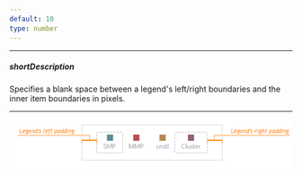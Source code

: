 ```yaml
---
default: 10
type: number
---
```

---
##### shortDescription
Specifies a blank space between a legend's left/right boundaries and the inner item boundaries in pixels.

---
![LegendPadding ChartJS](/images/ChartJS/LegendPaddingLeftRight.png)